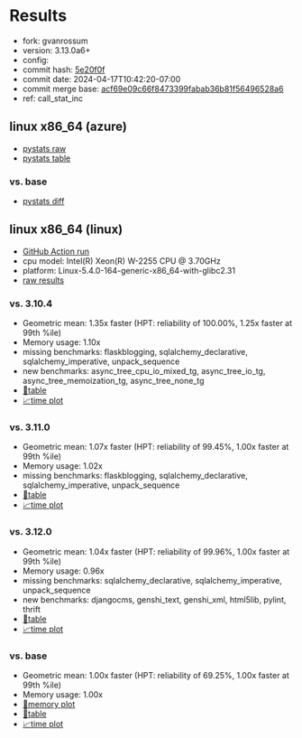 # Results

- fork: gvanrossum
- version: 3.13.0a6+
- config: 
- commit hash: [5e20f0f](https://github.com/gvanrossum/cpython/commit/5e20f0f)
- commit date: 2024-04-17T10:42:20-07:00
- commit merge base: [acf69e09c66f8473399fabab36b81f56496528a6](https://github.com/gvanrossum/cpython/commit/acf69e09c66f8473399fabab36b81f56496528a6)
- ref: call_stat_inc

## linux x86_64 (azure)

- [pystats raw](bm-20240417-azure-x86_64-gvanrossum-call_stat_inc-3.13.0a6%2B-5e20f0f-pystats.json)
- [pystats table](bm-20240417-azure-x86_64-gvanrossum-call_stat_inc-3.13.0a6%2B-5e20f0f-pystats.md)

### vs. base

- [pystats diff](bm-20240417-azure-x86_64-gvanrossum-call_stat_inc-3.13.0a6%2B-5e20f0f-pystats-vs-base.md)

## linux x86_64 (linux)

- [GitHub Action run](https://github.com/faster-cpython/benchmarking/actions/runs/8726732007)
- cpu model: Intel(R) Xeon(R) W-2255 CPU @ 3.70GHz
- platform: Linux-5.4.0-164-generic-x86_64-with-glibc2.31
- [raw results](bm-20240417-linux-x86_64-gvanrossum-call_stat_inc-3.13.0a6%2B-5e20f0f.json)

### vs. 3.10.4

- Geometric mean: 1.35x faster (HPT: reliability of 100.00%, 1.25x faster at 99th %ile)
- Memory usage: 1.10x
- missing benchmarks: flaskblogging, sqlalchemy_declarative, sqlalchemy_imperative, unpack_sequence
- new benchmarks: async_tree_cpu_io_mixed_tg, async_tree_io_tg, async_tree_memoization_tg, async_tree_none_tg
- [📄table](bm-20240417-linux-x86_64-gvanrossum-call_stat_inc-3.13.0a6%2B-5e20f0f-vs-3.10.4.md)
- [📈time plot](bm-20240417-linux-x86_64-gvanrossum-call_stat_inc-3.13.0a6%2B-5e20f0f-vs-3.10.4.png)

### vs. 3.11.0

- Geometric mean: 1.07x faster (HPT: reliability of 99.45%, 1.00x faster at 99th %ile)
- Memory usage: 1.02x
- missing benchmarks: flaskblogging, sqlalchemy_declarative, sqlalchemy_imperative, unpack_sequence
- [📄table](bm-20240417-linux-x86_64-gvanrossum-call_stat_inc-3.13.0a6%2B-5e20f0f-vs-3.11.0.md)
- [📈time plot](bm-20240417-linux-x86_64-gvanrossum-call_stat_inc-3.13.0a6%2B-5e20f0f-vs-3.11.0.png)

### vs. 3.12.0

- Geometric mean: 1.04x faster (HPT: reliability of 99.96%, 1.00x faster at 99th %ile)
- Memory usage: 0.96x
- missing benchmarks: sqlalchemy_declarative, sqlalchemy_imperative, unpack_sequence
- new benchmarks: djangocms, genshi_text, genshi_xml, html5lib, pylint, thrift
- [📄table](bm-20240417-linux-x86_64-gvanrossum-call_stat_inc-3.13.0a6%2B-5e20f0f-vs-3.12.0.md)
- [📈time plot](bm-20240417-linux-x86_64-gvanrossum-call_stat_inc-3.13.0a6%2B-5e20f0f-vs-3.12.0.png)

### vs. base

- Geometric mean: 1.00x faster (HPT: reliability of 69.25%, 1.00x faster at 99th %ile)
- Memory usage: 1.00x
- [🧠memory plot](bm-20240417-linux-x86_64-gvanrossum-call_stat_inc-3.13.0a6%2B-5e20f0f-vs-base-mem.png)
- [📄table](bm-20240417-linux-x86_64-gvanrossum-call_stat_inc-3.13.0a6%2B-5e20f0f-vs-base.md)
- [📈time plot](bm-20240417-linux-x86_64-gvanrossum-call_stat_inc-3.13.0a6%2B-5e20f0f-vs-base.png)


